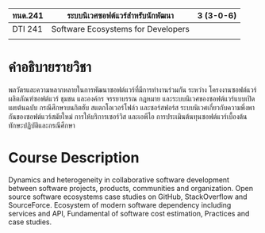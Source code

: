 
| ทนด.241 | ระบบนิเวศซอฟต์แวร์สำหรับนักพัฒนา   | 3 (3-0-6) |
| ------- | ---------------------------------- | --------- |
| DTI 241 | Software Ecosystems for Developers |           |
|         |                                    |           |
# คำอธิบายรายวิชา 
พลวัตรและความหลากหลายในการพัฒนาซอฟต์แวร์ที่มีการทำงานร่วมกัน ระหว่าง โครงงานซอฟต์แวร์ ผลิตภัณฑ์ซอฟต์แวร์ ชุมชน และองค์กร จรรยาบรรณ กฎหมาย และระบบนิเวศของซอฟต์แวร์แบบเปิดเผยต้นฉบับ กรณีศึกษาบนกิตฮับ สแตกโอเวอร์โฟล์ว และซอร์สฟอร์ส ระบบนิเวศเกี่ยวกับความพึ่งพากันของซอฟต์แวร์สมัยใหม่ การให้บริการเซอร์วิส และเอพีไอ การประเมินต้นทุนซอฟต์แวร์เบื้องต้น ทักษะปฏิบัติและกรณีศึกษา 
# Course Description 
Dynamics and heterogeneity in collaborative software development between software projects, products, communities and organization. Open source software ecosystems case studies on GitHub, StackOverflow and SourceForce. Ecosystem of modern software dependency including services and API, Fundamental of software cost estimation, Practices and case studies.


